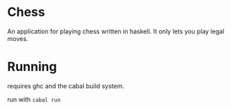 # Chess

An application for playing chess written in haskell. It only lets you play legal moves.

# Running

requires ghc and the cabal build system.

run with `cabal run`
